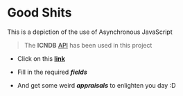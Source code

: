 # Good Shits

This is a depiction of the use of Asynchronous JavaScript

> The **ICNDB** <a href= "http://www.icndb.com/api/">API</a> has been used in this project

- Click on this <a href= "https://radioactive92177.github.io/Good-Shits/">**link**</a> 

- Fill in the required ***fields***

- And get some weird ***appraisals*** to enlighten you day :D
